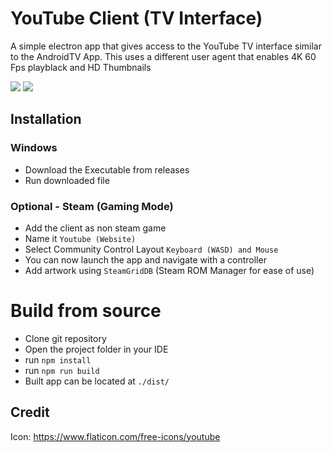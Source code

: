 # YouTube Client (TV Interface)

A simple electron app that gives access to the YouTube TV interface similar to the AndroidTV App. This uses a different user agent that enables 4K 60 Fps playblack and HD Thumbnails

<p>
    <img src="https://files.horizon.pics/f43295ae-25dc-4f19-a552-cf6de7214813?a=441&mime1=image&mime2=jpeg">
    <img src="https://files.horizon.pics/d5c56ba2-cfb2-460f-9cdb-5f77e9a77c92?a=441&mime1=image&mime2=jpeg">
</p>



## Installation 
### Windows
* Download the Executable from releases
* Run downloaded file
### Optional - Steam (Gaming Mode)
* Add the client as non steam game
* Name it ```Youtube (Website)```
* Select Community Control Layout ```Keyboard (WASD) and Mouse```
* You can now launch the app and navigate with a controller
* Add artwork using ```SteamGridDB``` (Steam ROM Manager for ease of use)

# Build from source
* Clone git repository
* Open the project folder in your IDE
* run ```npm install```
* run ```npm run build```
* Built app can be located at ```./dist/```

## Credit
Icon: https://www.flaticon.com/free-icons/youtube
